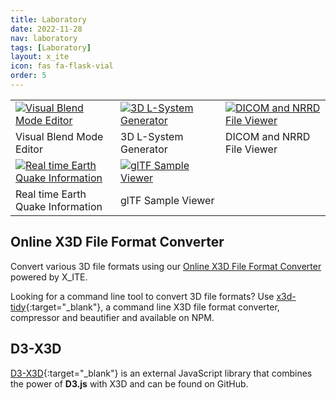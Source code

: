 ```yaml
---
title: Laboratory
date: 2022-11-28
nav: laboratory
tags: [Laboratory]
layout: x_ite
icon: fas fa-flask-vial
order: 5
---
```

<style>
table.examples td {
  width: 33.33333%;
}
</style>

<table class="examples">
  <tr>
    <td>
      <a href="x3d-visual-blend-mode-editor"><img src="/assets/img/laboratory/blend-mode.png" alt="Visual Blend Mode Editor"/></a>
    </td>
    <td>
      <a href="3d-l-system-generator"><img src="/assets/img/laboratory/l-system.png" alt="3D L-System Generator"/></a>
    </td>
    <td>
      <a href="online-dicom-and-nrrd-file-viewer"><img src="/assets/img/laboratory/dicom-nrrd.png" alt="DICOM and NRRD File Viewer"/></a>
    </td>
  </tr>
  <tr>
    <td>Visual Blend Mode Editor</td>
    <td>3D L-System Generator</td>
    <td>DICOM and NRRD File Viewer</td>
  </tr>
  <tr>
    <td>
      <a href="real-time-earth-quake-information"><img src="/assets/img/laboratory/earthquake.png" alt="Real time Earth Quake Information"/></a>
    </td>
    <td>
      <a href="gltf-sample-viewer"><img src="/assets/img/laboratory/gltf.png" alt="glTF Sample Viewer"/></a>
    </td>
  </tr>
  <tr>
    <td>Real time Earth Quake Information</td>
    <td>glTF Sample Viewer</td>
  </tr>
</table>

## Online X3D File Format Converter

Convert various 3D file formats using our [Online X3D File Format Converter](x3d-file-converter) powered by X_ITE.

Looking for a command line tool to convert 3D file formats? Use [x3d-tidy](https://www.npmjs.com/package/x3d-tidy){:target="_blank"}, a command line X3D file format converter, compressor and beautifier and available on NPM.

## D3-X3D

[D3-X3D](https://github.com/jamesleesaunders/d3-x3d#d3-x3d){:target="_blank"} is an external JavaScript library that combines the power of **D3.js** with X3D and can be found on GitHub.

